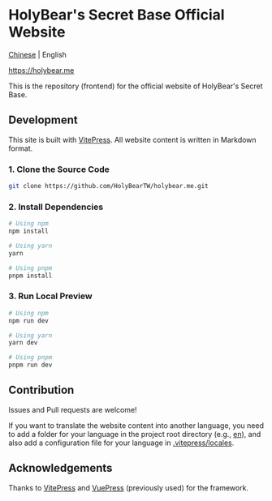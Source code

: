 # HolyBear's Secret Base Official Website

[Chinese](/README.md) | English

https://holybear.me

This is the repository (frontend) for the official website of HolyBear's Secret Base.

## Development

This site is built with [VitePress](https://vitepress.dev). All website content is written in Markdown format.

### 1. Clone the Source Code

```bash
git clone https://github.com/HolyBearTW/holybear.me.git
````

### 2\. Install Dependencies

```bash
# Using npm
npm install

# Using yarn
yarn

# Using pnpm
pnpm install
```

### 3\. Run Local Preview

```bash
# Using npm
npm run dev

# Using yarn
yarn dev

# Using pnpm
pnpm run dev
```

## Contribution

Issues and Pull requests are welcome\!

If you want to translate the website content into another language, you need to add a folder for your language in the project root directory (e.g., [en](/en)), and also add a configuration file for your language in [.vitepress/locales](/.vitepress/locales).

## Acknowledgements

Thanks to [VitePress](https://vitepress.dev) and [VuePress](https://v2.vuepress.vuejs.org) (previously used) for the framework.
